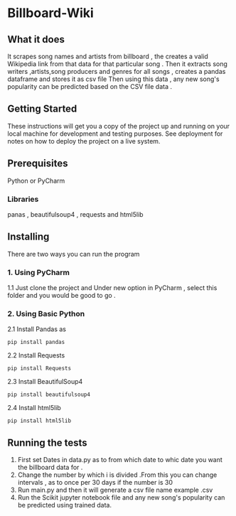 # Billboard-Wiki

## What it does 
It scrapes song names and artists from billboard , the creates a valid Wikipedia link from that data for that particular song . Then it extracts song writers ,artists,song producers and genres for all songs , creates a pandas dataframe and stores it as csv file
Then using this data , any new song's popularity can be predicted based on the CSV file data .

## Getting Started

These instructions will get you a copy of the project up and running on your local machine for development and testing purposes. See deployment for notes on how to deploy the project on a live system.

## Prerequisites

Python or PyCharm
### Libraries
panas , beautifulsoup4 , requests and html5lib

## Installing

There are two ways you can run the program

### 1. Using PyCharm

   1.1 Just clone the project and Under new option in PyCharm , select this folder and you would be good to go .


### 2. Using Basic Python 


   
   2.1 Install Pandas as 

```
pip install pandas
```
   2.2 Install Requests

```
pip install Requests
```
   2.3  Install BeautifulSoup4

```
pip install beautifulsoup4
```
  
   2.4 Install html5lib
   
```
pip install html5lib
```


## Running the tests

1. First set Dates in data.py as to from which date to whic date you want the billboard data for .
2. Change the number by which i is divided .From this you can change intervals , as to once per 30 days if the number is 30
3. Run main.py and then it will generate a csv file name example .csv
4. Run the Scikit jupyter notebook file and any new song's popularity can be predicted using trained data.

